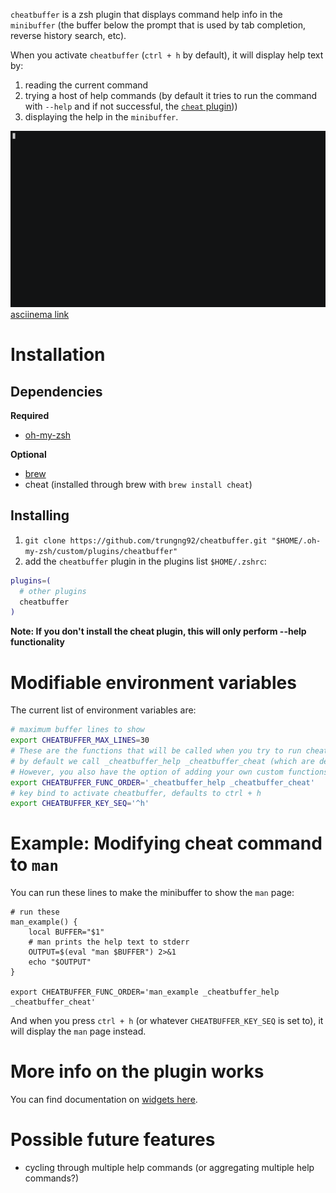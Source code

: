 `cheatbuffer` is a zsh plugin that displays command help info in the `minibuffer` (the buffer below the prompt that is used by tab completion, reverse history search, etc).

When you activate `cheatbuffer` (`ctrl + h` by default), it will display help text by:

1. reading the current command
1. trying a host of help commands (by default it tries to run the command with `--help` and if not successful, the [`cheat` plugin](https://github.com/chrisallenlane/cheat)))
1. displaying the help in the `minibuffer`.

![cheatbuffer demo](cheatbuffer-demo.gif)
[asciinema link](https://asciinema.org/a/Jd49MdRPhu7YFPF89sAsJStZE)

# Installation

## Dependencies

**Required**
- [oh-my-zsh](http://ohmyz.sh/)

**Optional**
- [brew](https://brew.sh/)
- cheat (installed through brew with `brew install cheat`)

## Installing

1. `git clone https://github.com/trungng92/cheatbuffer.git "$HOME/.oh-my-zsh/custom/plugins/cheatbuffer"`
1. add the `cheatbuffer` plugin in the plugins list `$HOME/.zshrc`:

```bash
plugins=(
  # other plugins
  cheatbuffer
)
```

**Note: If you don't install the cheat plugin, this will only perform --help functionality**

# Modifiable environment variables

The current list of environment variables are:

```bash
# maximum buffer lines to show
export CHEATBUFFER_MAX_LINES=30
# These are the functions that will be called when you try to run cheatbuffer
# by default we call _cheatbuffer_help _cheatbuffer_cheat (which are defined in the cheatbuffer plugin).
# However, you also have the option of adding your own custom functions
export CHEATBUFFER_FUNC_ORDER='_cheatbuffer_help _cheatbuffer_cheat'
# key bind to activate cheatbuffer, defaults to ctrl + h
export CHEATBUFFER_KEY_SEQ='^h'
```

# Example: Modifying cheat command to `man`

You can run these lines to make the minibuffer to show the `man` page:

```
# run these
man_example() {
    local BUFFER="$1"
    # man prints the help text to stderr
    OUTPUT=$(eval "man $BUFFER") 2>&1
    echo "$OUTPUT"
}

export CHEATBUFFER_FUNC_ORDER='man_example _cheatbuffer_help _cheatbuffer_cheat'
```

And when you press `ctrl + h` (or whatever `CHEATBUFFER_KEY_SEQ` is set to), it will display the `man` page instead.

# More info on the plugin works

You can find documentation on [widgets here](http://zsh.sourceforge.net/Doc/Release/Zsh-Line-Editor.html#Zle-Widgets).

# Possible future features

- cycling through multiple help commands (or aggregating multiple help commands?)